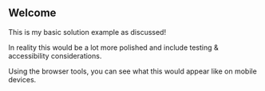 ## Welcome

This is my basic solution example as discussed!

In reality this would be a lot more polished and include testing & accessibility considerations.

Using the browser tools, you can see what this would appear like on mobile devices.
